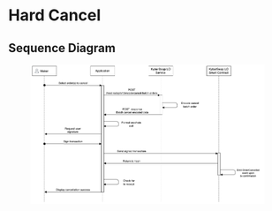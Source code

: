 # Hard Cancel

## Sequence Diagram

<figure><img src="../../../.gitbook/assets/LO_Maker_HardCancel.png" alt=""><figcaption></figcaption></figure>
